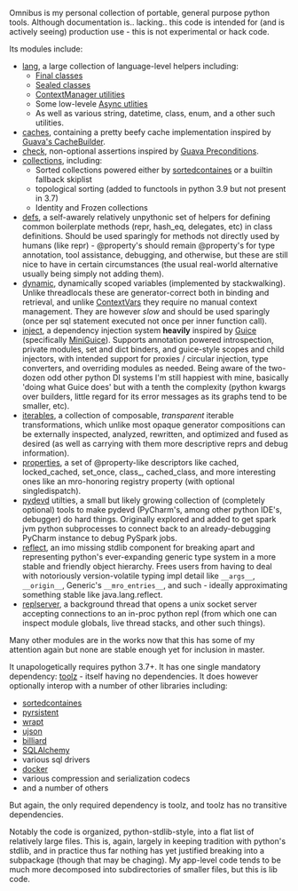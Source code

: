 Omnibus is my personal collection of portable, general purpose python tools. Although documentation is.. lacking.. this code is intended for (and is actively seeing) production use - this is not experimental or hack code.

Its modules include:
- [lang](https://github.com/wrmsr/omnibus/blob/master/omnibus/lang.py), a large collection of language-level helpers including:
    - [Final classes](https://github.com/wrmsr/omnibus/blob/41520c4191303540bc340718a19668cf2920835b/omnibus/lang.py#L375)
    - [Sealed classes](https://github.com/wrmsr/omnibus/blob/41520c4191303540bc340718a19668cf2920835b/omnibus/lang.py#L395)
    - [ContextManager utilities](https://github.com/wrmsr/omnibus/blob/41520c4191303540bc340718a19668cf2920835b/omnibus/lang.py#L625)
    - Some low-levele [Async utlities](https://github.com/wrmsr/omnibus/blob/41520c4191303540bc340718a19668cf2920835b/omnibus/lang.py#L1158)
    - As well as various string, datetime, class, enum, and a other such utilities.
- [caches](https://github.com/wrmsr/omnibus/blob/41520c4191303540bc340718a19668cf2920835b/omnibus/caches.py#L92), containing a pretty beefy cache implementation inspired by [Guava's CacheBuilder](https://guava.dev/releases/snapshot-jre/api/docs/).
- [check](https://github.com/wrmsr/omnibus/blob/master/omnibus/check.py), non-optional assertions inspired by [Guava Preconditions](https://guava.dev/releases/snapshot-jre/api/docs/).
- [collections](https://github.com/wrmsr/omnibus/blob/master/omnibus/collections.py), including:
    - Sorted collections powered either by [sortedcontaines](https://pypi.org/project/sortedcontainers) or a builtin fallback skiplist
    - topological sorting (added to functools in python 3.9 but not present in 3.7)
    - Identity and Frozen collections
- [defs](https://github.com/wrmsr/omnibus/blob/master/omnibus/defs.py), a self-awarely relatively unpythonic set of helpers for defining common boilerplate methods (repr, hash_eq, delegates, etc) in class definitions. Should be used sparingly for methods not directly used by humans (like repr) - @property's should remain @property's for type annotation, tool assistance, debugging, and otherwise, but these are still nice to have in certain circumstances (the usual real-world alternative usually being simply not adding them).
- [dynamic](https://github.com/wrmsr/omnibus/blob/master/omnibus/dynamic.py), dynamically scoped variables (implemented by stackwalking). Unlike threadlocals these are generator-correct both in binding and retrieval, and unlike [ContextVars](https://docs.python.org/3/library/contextvars.html) they require no manual context management. They are however *slow* and should be used sparingly (once per sql statement executed not once per inner function call).
- [inject](https://github.com/wrmsr/omnibus/blob/master/omnibus/inject.py), a dependency injection system **heavily** inspired by [Guice](https://github.com/google/guice) (specifically [MiniGuice](https://github.com/google/guice/blob/2f2c3a629eaf7e9a4e3687ae17004789fd41fed6/extensions/mini/src/com/google/inject/mini/MiniGuice.java)). Supports annotation powered introspection, private modules, set and dict binders, and guice-style scopes and child injectors, with intended support for proxies / circular injection, type converters, and overriding modules as needed. Being aware of the two-dozen odd other python DI systems I'm still happiest with mine, basically 'doing what Guice does' but with a tenth the complexity (python kwargs over builders, little regard for its error messages as its graphs tend to be smaller, etc).
- [iterables](https://github.com/wrmsr/omnibus/blob/master/omnibus/iterables.py), a collection of composable, _transparent_ iterable transformations, which unlike most opaque generator compositions can be externally inspected, analyzed, rewritten, and optimized and fused as desired (as well as carrying with them more descriptive reprs and debug information).
- [properties](https://github.com/wrmsr/omnibus/blob/master/omnibus/properties.py), a set of @property-like descriptors like cached, locked_cached, set_once, class_, cached_class, and more interesting ones like an mro-honoring registry property (with optional singledispatch).
- [pydevd](https://github.com/wrmsr/omnibus/blob/master/omnibus/pydevd.py) utilties, a small but likely growing collection of (completely optional) tools to make pydevd (PyCharm's, among other python IDE's, debugger) do hard things. Originally explored and added to get spark jvm python subprocesses to connect back to an already-debugging PyCharm instance to debug PySpark jobs.
- [reflect](https://github.com/wrmsr/omnibus/blob/master/omnibus/reflect.py), an imo missing stdlib component for breaking apart and representing python's ever-expanding generic type system in a more stable and friendly object hierarchy. Frees users from having to deal with notoriously version-volatile typing impl detail like ```__args__```, ```__origin__```, Generic's ```__mro_entries__```, and such - ideally approximating something stable like java.lang.reflect.
- [replserver](https://github.com/wrmsr/omnibus/blob/master/omnibus/replserver.py), a background thread that opens a unix socket server accepting connections to an in-proc python repl (from which one can inspect module globals, live thread stacks, and other such things).

Many other modules are in the works now that this has some of my attention again but none are stable enough yet for inclusion in master.

It unapologetically requires python 3.7+. It has one single mandatory dependency: [toolz](https://pypi.org/project/toolz) - itself having no dependencies. It does however optionally interop with a number of other libraries including:
- [sortedcontaines](https://pypi.org/project/sortedcontainers)
- [pyrsistent](https://pypi.org/project/pyrsistent)
- [wrapt](https://pypi.org/project/wrapt)
- [ujson](https://pypi.org/project/ujson)
- [billiard](https://pypi.org/project/billiard)
- [SQLAlchemy](https://pypi.org/project/SQLAlchemy)
- various sql drivers
- [docker](https://pypi.org/project/docker)
- various compression and serialization codecs
- and a number of others

But again, the only required dependency is toolz, and toolz has no transitive dependencies.

Notably the code is organized, python-stdlib-style, into a flat list of relatively large files. This is, again, largely in keeping tradition with python's stdlib, and in practice thus far nothing has yet justified breaking into a subpackage (though that may be chaging). My app-level code tends to be much more decomposed into subdirectories of smaller files, but this is lib code.
